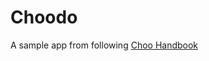 # Choodo

A sample app from following [Choo Handbook](https://yoshuawuyts.gitbooks.io/choo/content/02_your_first_app.html)
